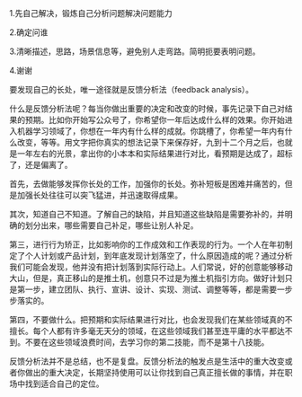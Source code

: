 1.先自己解决，锻炼自己分析问题解决问题能力 

2.确定问谁 

3.清晰描述，思路，场景信息等，避免别人走弯路。简明扼要表明问题。 

4.谢谢





要发现自己的长处，唯一途径就是反馈分析法（feedback analysis）。



什么是反馈分析法呢？每当你做出重要的决定和改变的时候，事先记录下自己对结果的预期。比如你开始写公众号了，你希望你一年后达成什么样的效果。你开始进入机器学习领域了，你想在一年内有什么样的成就。你跳槽了，你希望一年内有什么改变，等等。用文字把你真实的想法记录下来保存好，九到十二个月之后，也就是一年左右的光景，拿出你的小本本和实际结果进行对比，看预期是达成了，超标了，还是偏离了。

首先，去做能够发挥你长处的工作，加强你的长处。弥补短板是困难并痛苦的，但是加强长处往往可以突飞猛进，并迅速取得成果。



其次，知道自己不知道。了解自己的缺陷，并且知道这些缺陷是需要弥补的，并明确的划分出来，哪些需要自己补足，哪些让别人补足。

第三，进行行为矫正，比如影响你的工作成效和工作表现的行为。一个人在年初制定了个人计划或产品计划，到年底发现计划落空了，什么原因造成的呢？通过分析我们可能会发现，他并没有把计划落到实际行动上。人们常说，好的创意能够移动大山，但是，真正移山的是推土机，创意只不过是为推土机指引方向。做好计划只是第一步，建立团队、执行、宣讲、设计、实现、测试、调整等等，都是需要一步步落实的。

第四，不要做什么。把预期和实际结果进行对比，也会发现我们在某些领域真的不擅长。每个人都有许多毫无天分的领域，在这些领域我们甚至连平庸的水平都达不到。不要在这些领域浪费时间，去学习你的第二技能，而不是第十八技能。

反馈分析法并不是总结，也不是复盘。反馈分析法的触发点是生活中的重大改变或者你做出的重大决定，长期坚持使用可以让你找到自己真正擅长做的事情，并在职场中找到适合自己的定位。